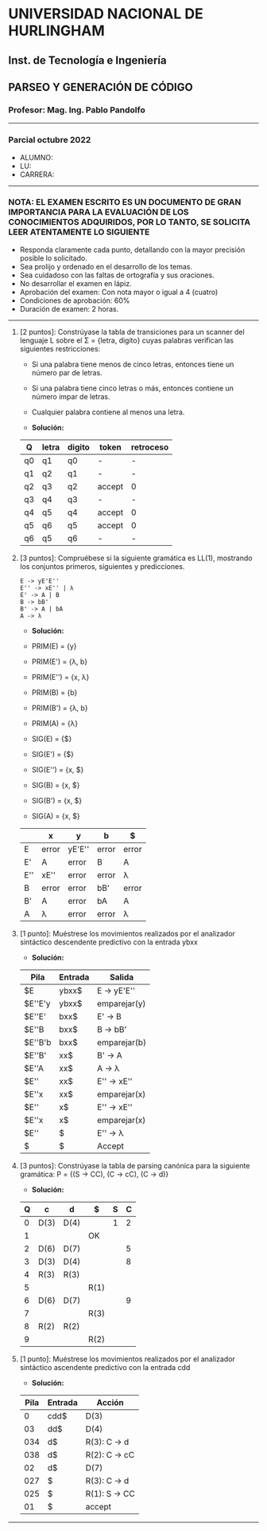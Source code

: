 # UNIVERSIDAD NACIONAL DE HURLINGHAM

## Inst. de Tecnología e Ingeniería

## PARSEO Y GENERACIÓN DE CÓDIGO

### Profesor: Mag. Ing. Pablo Pandolfo

---

### Parcial octubre 2022

* ALUMNO:  
* LU:
* CARRERA:

---

### NOTA: EL EXAMEN ESCRITO ES UN DOCUMENTO DE GRAN IMPORTANCIA PARA LA EVALUACIÓN DE LOS CONOCIMIENTOS ADQUIRIDOS, POR LO TANTO, SE SOLICITA LEER ATENTAMENTE LO SIGUIENTE

* Responda claramente cada punto, detallando con la mayor precisión posible lo solicitado.
* Sea prolijo y ordenado en el desarrollo de los temas.
* Sea cuidadoso con las faltas de ortografía y sus oraciones.
* No desarrollar el examen en lápiz.
* Aprobación del examen: Con nota mayor o igual a 4 (cuatro)
* Condiciones de aprobación: 60%
* Duración de examen: 2 horas.

---

1. [2 puntos]: Constrúyase la tabla de transiciones para un scanner del lenguaje L sobre el Σ = {letra, digito} cuyas palabras verifican las siguientes restricciones:
    * Si una palabra tiene menos de cinco letras, entonces tiene un número par de letras.
    * Si una palabra tiene cinco letras o más, entonces contiene un número impar de letras.
    * Cualquier palabra contiene al menos una letra.

    * **Solución:**

    | Q | letra | digito | token | retroceso |
    | -- | -- | -- | -- | -- |
    | q0 | q1 | q0 | - | - |
    | q1 | q2 | q1 | - | - |
    | q2 | q3 | q2 | accept | 0 |
    | q3 | q4 | q3 | - | - |
    | q4 | q5 | q4 | accept | 0 |
    | q5 | q6 | q5 | accept | 0 |
    | q6 | q5 | q6 | - | - |

1. [3 puntos]: Compruébese si la siguiente gramática es LL(1), mostrando los conjuntos primeros, siguientes y predicciones.

    ```grammar
    E -> yE'E''
    E'' -> xE'' | λ
    E' -> A | B
    B -> bB'
    B' -> A | bA
    A -> λ
    ```

    * **Solución:**
    * PRIM(E) = {y}
    * PRIM(E') = {λ, b}
    * PRIM(E'') = {x, λ}
    * PRIM(B) = {b}
    * PRIM(B') = {λ, b}
    * PRIM(A) = {λ}

    * SIG(E) = {$}
    * SIG(E') = {$}
    * SIG(E'') = {x, $}
    * SIG(B) = {x, $}
    * SIG(B') = {x, $}
    * SIG(A) = {x, $}

    | | x | y | b | $ |
    | -- | -- | -- | -- | -- |
    | E | error | yE'E'' | error | error |
    | E' | A | error | B | A |
    | E'' | xE'' | error | error | λ |
    | B | error | error | bB' | error |
    | B' | A | error | bA | A |
    | A | λ | error | error | λ |

1. [1 punto]: Muéstrese los movimientos realizados por el analizador sintáctico descendente predictivo con la entrada ybxx

    * **Solución:**

    | Pila | Entrada | Salida |
    | -- | -- | -- |
    | $E | ybxx$ | E -> yE'E'' |
    | $E''E'y | ybxx$ | emparejar(y) |
    | $E''E' | bxx$ | E' -> B |
    | $E''B | bxx$ | B -> bB' |
    | $E''B'b | bxx$ | emparejar(b) |
    | $E''B' | xx$ | B' -> A |
    | $E''A | xx$ | A -> λ |
    | $E'' | xx$ | E'' -> xE'' |
    | $E''x | xx$ | emparejar(x) |
    | $E'' | x$ | E'' -> xE'' |
    | $E''x | x$ | emparejar(x) |
    | $E'' | $ | E'' -> λ |
    | $ | $ | Accept |

1. [3 puntos]: Constrúyase la tabla de parsing canónica para la siguiente gramática: P = {(S -> CC), (C -> cC), (C -> d)}

    * **Solución:**

    | Q | c | d | $ | S | C |
    | -- | -- | -- | -- | -- | -- |
    | 0 | D(3) | D(4) | | 1 | 2 |
    | 1 | | | OK | | |
    | 2 | D(6) | D(7) | | | 5 |
    | 3 | D(3) | D(4) | | | 8 |
    | 4 | R(3) | R(3) | | | |
    | 5 | | | R(1) | | |
    | 6 | D(6) | D(7) | | | 9 |
    | 7 | | | R(3) | | |
    | 8 | R(2) | R(2) | | | |
    | 9 | | | R(2) | | |

1. [1 punto]: Muéstrese los movimientos realizados por el analizador sintáctico ascendente predictivo con la entrada cdd

    * **Solución:**

    | Pila | Entrada | Acción |
    | -- | -- | -- |
    | 0 | cdd$ | D(3) |
    | 03 | dd$ | D(4) |
    | 034 | d$ | R(3): C -> d |
    | 038 | d$ | R(2): C -> cC |
    | 02 | d$ | D(7) |
    | 027 | $ | R(3): C -> d |
    | 025 | $ | R(1): S -> CC |
    | 01 | $ | accept |

---
